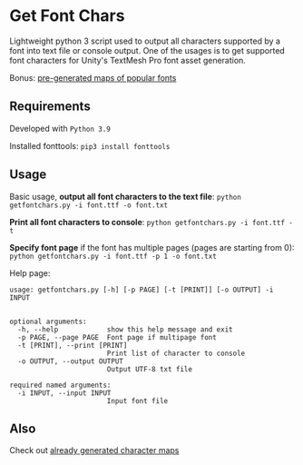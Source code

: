 # Get Font Chars

Lightweight python 3 script used to output all characters supported by a font into text file or console output. One of the usages is to get supported font characters for Unity's TextMesh Pro font asset generation. 

Bonus: [pre-generated maps of popular fonts](maps)

## Requirements

Developed with `Python 3.9`

Installed fonttools: `pip3 install fonttools`

## Usage

Basic usage, **output all font characters to the text file**: `python getfontchars.py -i font.ttf -o font.txt`

**Print all font characters to console**: `python getfontchars.py -i font.ttf -t`

**Specify font page** if the font has multiple pages (pages are starting from 0): `python getfontchars.py -i font.ttf -p 1 -o font.txt`

Help page:

```
usage: getfontchars.py [-h] [-p PAGE] [-t [PRINT]] [-o OUTPUT] -i INPUT


optional arguments:
  -h, --help            show this help message and exit
  -p PAGE, --page PAGE  Font page if multipage font
  -t [PRINT], --print [PRINT]
                        Print list of character to console
  -o OUTPUT, --output OUTPUT
                        Output UTF-8 txt file

required named arguments:
  -i INPUT, --input INPUT
                        Input font file
```

## Also

Check out [already generated character maps](maps)

